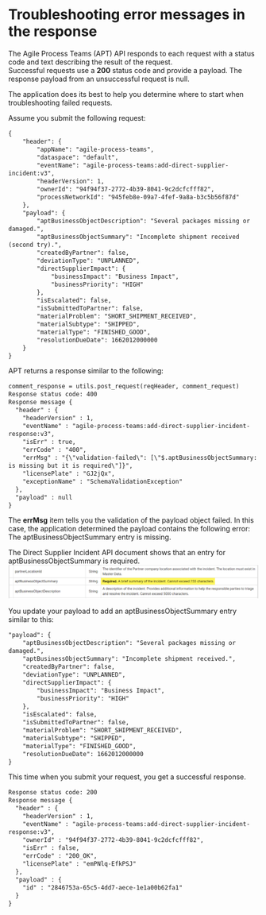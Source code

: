 # Troubleshooting error messages in the response
The Agile Process Teams (APT) API responds to each request with a status code and text describing the result of the request.  
Successful requests use a **200** status code and provide a payload.
The response payload from an unsuccessful request is null.

The application does its best to help you determine where to start when troubleshooting failed requests.  

Assume you submit the following request:  
```
{
    "header": {
        "appName": "agile-process-teams",
        "dataspace": "default",
        "eventName": "agile-process-teams:add-direct-supplier-incident:v3",
        "headerVersion": 1,
        "ownerId": "94f94f37-2772-4b39-8041-9c2dcfcfff82",
        "processNetworkId": "945feb8e-09a7-4fef-9a8a-b3c5b56f87d"
    },
    "payload": {
        "aptBusinessObjectDescription": "Several packages missing or damaged.",
        "aptBusinessObjectSummary": "Incomplete shipment received (second try).",
        "createdByPartner": false,
        "deviationType": "UNPLANNED",
        "directSupplierImpact": {
            "businessImpact": "Business Impact",
            "businessPriority": "HIGH"
        },
        "isEscalated": false,
        "isSubmittedToPartner": false,
        "materialProblem": "SHORT_SHIPMENT_RECEIVED",
        "materialSubtype": "SHIPPED",
        "materialType": "FINISHED_GOOD",
        "resolutionDueDate": 1662012000000
    }
}
```
APT returns a response similar to the following:  
```
comment_response = utils.post_request(reqHeader, comment_request)
Response status code: 400
Response message {
  "header" : {
    "headerVersion" : 1,
    "eventName" : "agile-process-teams:add-direct-supplier-incident-response:v3",
    "isErr" : true,
    "errCode" : "400",
    "errMsg" : "{\"validation-failed\": [\"$.aptBusinessObjectSummary: is missing but it is required\"]}",
    "licensePlate" : "GJ2jQx",
    "exceptionName" : "SchemaValidationException"
  },
  "payload" : null
}
```
The **errMsg** item tells you the validation of the payload object failed.  In this case, the application determined the payload contains the following error: The aptBusinessObjectSummary entry is missing.  

The Direct Supplier Incident API document shows that an entry for aptBusinessObjectSummary is required.  
![API document snip](APIdocSnip.PNG)  

You update your payload to add an aptBusinessObjectSummary entry similar to this:  
```
"payload": {
	"aptBusinessObjectDescription": "Several packages missing or damaged.",
	"aptBusinessObjectSummary": "Incomplete shipment received.",
	"createdByPartner": false,
	"deviationType": "UNPLANNED",
	"directSupplierImpact": {
		"businessImpact": "Business Impact",
		"businessPriority": "HIGH"
	},
	"isEscalated": false,
	"isSubmittedToPartner": false,
	"materialProblem": "SHORT_SHIPMENT_RECEIVED",
	"materialSubtype": "SHIPPED",
	"materialType": "FINISHED_GOOD",
	"resolutionDueDate": 1662012000000
}
```
This time when you submit your request, you get a successful response.  
```
Response status code: 200
Response message {
  "header" : {
    "headerVersion" : 1,
    "eventName" : "agile-process-teams:add-direct-supplier-incident-response:v3",
    "ownerId" : "94f94f37-2772-4b39-8041-9c2dcfcfff82",
    "isErr" : false,
    "errCode" : "200_OK",
    "licensePlate" : "emPNlq-EfkPSJ"
  },
  "payload" : {
    "id" : "2846753a-65c5-4dd7-aece-1e1a00b62fa1"
  }
}
```
